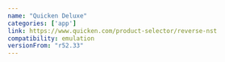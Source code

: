 ```yaml
---
name: "Quicken Deluxe"
categories: ['app']
link: https://www.quicken.com/product-selector/reverse-nst
compatibility: emulation
versionFrom: "r52.33"
---
```


